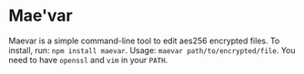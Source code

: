 # Mae'var

Maevar is a simple command-line tool to edit aes256 encrypted files.
To install, run: `npm install maevar`.
Usage: `maevar path/to/encrypted/file`.
You need to have `openssl` and `vim` in your `PATH`.
